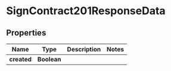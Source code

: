 

# SignContract201ResponseData


## Properties

| Name | Type | Description | Notes |
|------------ | ------------- | ------------- | -------------|
|**created** | **Boolean** |  |  |



